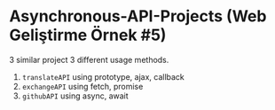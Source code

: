 # Asynchronous-API-Projects  (Web Geliştirme Örnek #5)
3 similar project 3 different usage methods.

1. `translateAPI` using prototype, ajax, callback
2. `exchangeAPI` using fetch, promise
3. `githubAPI` using async, await 
